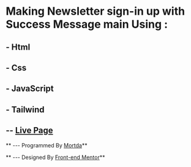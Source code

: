 # Making Newsletter sign-in up with Success Message main Using :
## - Html
## - Css
## - JavaScript
## - Tailwind

## -- [Live Page](https://mortdaltfe.github.io/newsletter-sign-up-with-success-message-main/dist/index.html)




** --- Programmed By [Mortda](https://github.com/MortdaLtfe)**

** --- Designed By [Front-end Mentor](https://www.frontendmentor.io/)**
